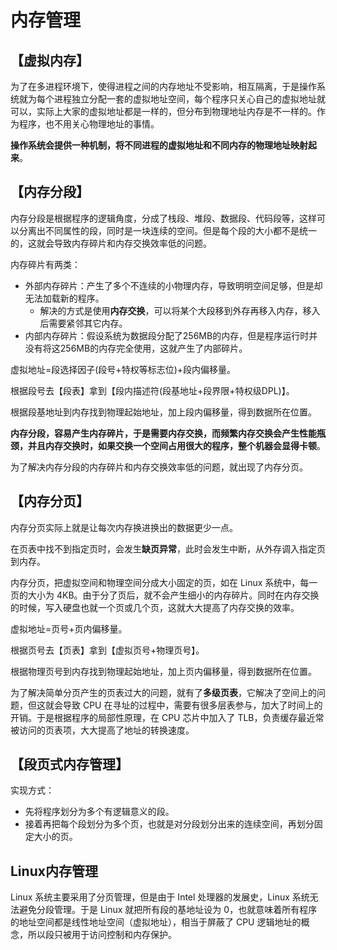 # 内存管理

## 【虚拟内存】

为了在多进程环境下，使得进程之间的内存地址不受影响，相互隔离，于是操作系统就为每个进程独立分配一套的虚拟地址空间，每个程序只关心自己的虚拟地址就可以，实际上大家的虚拟地址都是一样的，但分布到物理地址内存是不一样的。作为程序，也不用关心物理地址的事情。

**操作系统会提供⼀种机制，将不同进程的虚拟地址和不同内存的物理地址映射起来**。

## 【内存分段】

内存分段是根据程序的逻辑角度，分成了栈段、堆段、数据段、代码段等，这样可以分离出不同属性的段，同时是一块连续的空间。但是每个段的大小都不是统一的，这就会导致内存碎片和内存交换效率低的问题。

内存碎片有两类：

- 外部内存碎片：产生了多个不连续的小物理内存，导致明明空间足够，但是却无法加载新的程序。
    - 解决的方式是使用**内存交换**，可以将某个大段移到外存再移入内存，移入后需要紧邻其它内存。
- 内部内存碎片：假设系统为数据段分配了256MB的内存，但是程序运行时并没有将这256MB的内存完全使用，这就产生了内部碎片。

虚拟地址=段选择因子(段号+特权等标志位)+段内偏移量。

根据段号去【段表】拿到【段内描述符(段基地址+段界限+特权级DPL)】。

根据段基地址到内存找到物理起始地址，加上段内偏移量，得到数据所在位置。

**内存分段，容易产生内存碎片，于是需要内存交换，而频繁内存交换会产生性能瓶颈，并且内存交换时，如果交换一个空间占用很大的程序，整个机器会显得卡顿**。

为了解决内存分段的内存碎⽚和内存交换效率低的问题，就出现了内存分⻚。

## 【内存分页】

内存分页实际上就是让每次内存换进换出的数据更少一点。

在页表中找不到指定页时，会发生**缺页异常**，此时会发生中断，从外存调入指定页到内存。

内存分页，把虚拟空间和物理空间分成大小固定的页，如在 Linux 系统中，每一页的大小为 4KB。由于分了页后，就不会产生细小的内存碎片。同时在内存交换的时候，写入硬盘也就一个页或几个页，这就大大提高了内存交换的效率。

虚拟地址=页号+页内偏移量。

根据页号去【页表】拿到【虚拟页号+物理页号】。

根据物理页号到内存找到物理起始地址，加上页内偏移量，得到数据所在位置。

为了解决简单分页产生的页表过大的问题，就有了**多级页表**，它解决了空间上的问题，但这就会导致 CPU 在寻址的过程中，需要有很多层表参与，加大了时间上的开销。于是根据程序的局部性原理，在 CPU 芯片中加入了 TLB，负责缓存最近常被访问的页表项，大大提高了地址的转换速度。

## 【段页式内存管理】

实现方式：

- 先将程序划分为多个有逻辑意义的段。
- 接着再把每个段划分为多个页，也就是对分段划分出来的连续空间，再划分固定大小的页。

## Linux内存管理

Linux 系统主要采用了分页管理，但是由于 Intel 处理器的发展史，Linux 系统无法避免分段管理。于是 Linux 就把所有段的基地址设为 0，也就意味着所有程序的地址空间都是线性地址空间（虚拟地址），相当于屏蔽了 CPU 逻辑地址的概念，所以段只被用于访问控制和内存保护。

